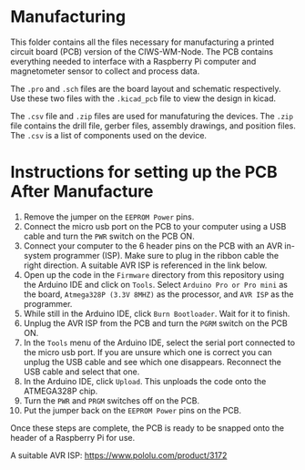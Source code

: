 # Manufacturing
This folder contains all the files necessary for manufacturing a printed circuit board (PCB) version of the CIWS-WM-Node. The PCB contains everything needed to interface with a Raspberry Pi computer and magnetometer sensor to collect and process data.

The `.pro` and `.sch` files are the board layout and schematic respectively. Use these two files with the `.kicad_pcb` file to view the design in kicad.

The `.csv` file and `.zip` files are used for manufaturing the devices. The `.zip` file contains the drill file, gerber files, assembly drawings, and position files. The `.csv` is a list of components used on the device. 

# Instructions for setting up the PCB After Manufacture

1. Remove the jumper on the `EEPROM Power` pins.
2. Connect the micro usb port on the PCB to your computer using a USB cable and turn the `PWR` switch on the PCB ON.
3. Connect your computer to the 6 header pins on the PCB with an AVR in-system programmer (ISP). Make sure to plug in the ribbon cable the right direction. A suitable AVR ISP is referenced in the link below.
4. Open up the code in the `Firmware` directory from this repository using the Arduino IDE and click on `Tools`. Select `Arduino Pro or Pro mini` as the board, `Atmega328P (3.3V 8MHZ)` as the processor, and `AVR ISP` as the programmer.
5. While still in the Arduino IDE, click `Burn Bootloader`. Wait for it to finish.
6. Unplug the AVR ISP from the PCB and turn the `PGRM` switch on the PCB ON.
7. In the `Tools` menu of the Arduino IDE, select the serial port connected to the micro usb port. If you are unsure which one is correct you can unplug the USB cable and see which one disappears. Reconnect the USB cable and select that one.
8. In the Arduino IDE, click `Upload`. This unploads the code onto the ATMEGA328P chip.
9. Turn the `PWR` and `PRGM` switches off on the PCB. 
10. Put the jumper back on the `EEPROM Power` pins on the PCB. 

Once these steps are complete, the PCB is ready to be snapped onto the header of a Raspberry Pi for use.

A suitable AVR ISP: https://www.pololu.com/product/3172
